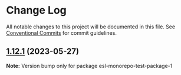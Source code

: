 # Change Log

All notable changes to this project will be documented in this file.
See [Conventional Commits](https://conventionalcommits.org) for commit guidelines.

## [1.12.1](https://github.com/fshovchko/esl-monorepo-test/compare/esl-monorepo-test-package-1@1.12.0...esl-monorepo-test-package-1@1.12.1) (2023-05-27)

**Note:** Version bump only for package esl-monorepo-test-package-1
